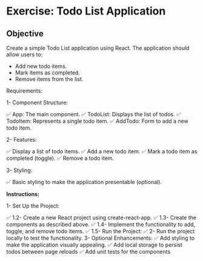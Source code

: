 # Exercise: Todo List Application
## Objective

Create a simple Todo List application using React. The application should allow users to:
- Add new todo items.
- Mark items as completed.
- Remove items from the list.

Requirements:

1- Component Structure:

✅ App: The main component.
✅ TodoList: Displays the list of todos.
✅ TodoItem: Represents a single todo item.
✅ AddTodo: Form to add a new todo item.

2- Features:

✅ Display a list of todo items.
✅ Add a new todo item.
✅ Mark a todo item as completed (toggle).
✅ Remove a todo item.

3- Styling:

✅ Basic styling to make the application presentable (optional).

**Instructions:**

1- Set Up the Project:

✅ 1.2- Create a new React project using create-react-app.
✅ 1.3- Create the components as described above.
✅ 1.4- Implement the functionality to add, toggle, and remove todo items.
✅ 1.5- Run the Project:
✅ 2- Run the project locally to test the functionality.
3- Optional Enhancements:
✅ Add styling to make the application visually appealing.
✅ Add local storage to persist todos between page reloads
✅ Add unit tests for the components
